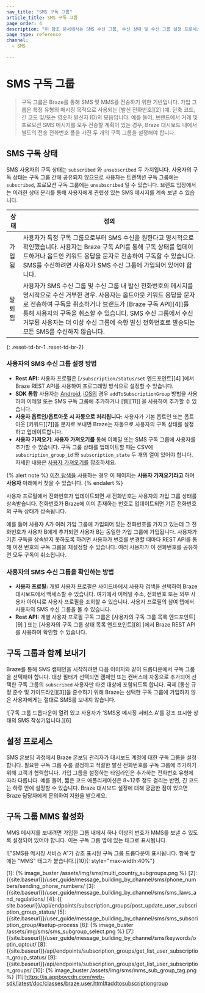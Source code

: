 ```yaml
---
nav_title: "SMS 구독 그룹"
article_title: SMS 구독 그룹
page_order: 4
description: "이 참조 문서에서는 SMS 수신 그룹, 수신 상태 및 수신 그룹 설정 프로세스에 대해 설명합니다."
page_type: reference
channel:
  - SMS
  
---
```


# SMS 구독 그룹

> 구독 그룹은 Braze를 통해 SMS 및 MMS를 전송하기 위한 기반입니다. 가입 그룹은 특정 유형의 메시징 목적으로 사용되는 \[발신 전화번호][2] (예: 단축 코드, 긴 코드 및/또는 영숫자 발신자 ID)의 모음입니다. 예를 들어, 브랜드에서 거래 및 프로모션 SMS 메시지를 모두 전송할 계획이 있는 경우, Braze 대시보드 내에서 별도의 전송 전화번호 풀을 가진 두 개의 구독 그룹을 설정해야 합니다.

## SMS 구독 상태

SMS 사용자의 구독 상태는 `subscribed` 와 `unsubscribed` 두 가지입니다. 사용자의 구독 상태는 구독 그룹 간에 공유되지 않으므로 사용자는 트랜잭션 구독 그룹에는 `subscribed`, 프로모션 구독 그룹에는 `unsubscribed` 일 수 있습니다. 브랜드 입장에서는 이러한 상태 분리를 통해 사용자에게 관련성 있는 SMS 메시지를 계속 보낼 수 있습니다.

| 상태 | 정의 |
| --------- | ---------- |
| 가입됨 | 사용자가 특정 구독 그룹으로부터 SMS 수신을 원한다고 명시적으로 확인했습니다. 사용자는 Braze 구독 API를 통해 구독 상태를 업데이트하거나 옵트인 키워드 응답을 문자로 전송하여 구독할 수 있습니다. SMS를 수신하려면 사용자가 SMS 수신 그룹에 가입되어 있어야 합니다. |
| 탈퇴됨 | 사용자가 SMS 수신 그룹 및 수신 그룹 내 발신 전화번호의 메시지를 명시적으로 수신 거부한 경우. 사용자는 옵트아웃 키워드 응답을 문자로 전송하여 구독을 취소하거나 브랜드가 \[Braze 구독 API][4]]를 통해 사용자의 구독을 취소할 수 있습니다. SMS 수신 그룹에서 수신 거부된 사용자는 더 이상 수신 그룹에 속한 발신 전화번호로 발송되는 모든 SMS를 수신하지 않습니다.|
{: .reset-td-br-1 .reset-td-br-2}

### 사용자의 SMS 수신 그룹 설정 방법 

- **Rest API:** 사용자 프로필은 \[`/subscription/status/set` 엔드포인트][4] ]에서 Braze REST API를 사용하여 프로그래밍 방식으로 설정할 수 있습니다.
- **SDK 통합** 사용자는 [Android](https://braze-inc.github.io/braze-android-sdk/javadocs/com/braze/BrazeUser.html#addToSubscriptionGroup-java.lang.String-), [iOS의](https://appboy.github.io/appboy-ios-sdk/docs/interface_a_b_k_user.html#a74092a50fcda364bb159013d0222e287) 경우 `addToSubscriptionGroup` 방법을 사용하여 이메일 또는 SMS 구독 그룹에 추가하거나 [웹][11]] 을 사용하여 추가할 수 있습니다.
- **사용자 옵트인/옵트아웃 시 자동으로 처리됩니다:** 사용자가 기본 옵트인 또는 옵트아웃 \[키워드][7]]을 문자로 보내면 Braze는 자동으로 사용자의 구독 상태를 설정하고 업데이트합니다.
- **사용자 가져오기**: **사용자 가져오기를** 통해 이메일 또는 SMS 구독 그룹에 사용자를 추가할 수 있습니다. 구독 그룹 상태를 업데이트할 때는 CSV에 `subscription_group_id` 와 `subscription_state` 두 개의 열이 있어야 합니다. 자세한 내용은 [사용자 가져오기를]({{site.baseurl}}/user_guide/data_and_analytics/user_data_collection/user_import/#updating-subscription-group-status) 참조하세요.

{% alert note %}
[이전 탐색을]({{site.baseurl}}/navigation) 사용하는 경우 이 페이지는 **사용자** **가져오기라고** 하며 **사용자** 아래에서 찾을 수 있습니다.
{% endalert %}

사용자 프로필에서 전화번호가 업데이트되면 새 전화번호는 사용자의 가입 그룹 상태를 상속받습니다. 전화번호가 Braze에 이미 존재하는 번호로 업데이트되면 기존 전화번호의 구독 상태가 상속됩니다.

예를 들어 사용자 A가 여러 가입 그룹에 가입되어 있는 전화번호를 가지고 있는데 그 전화번호가 사용자 B에게 추가되면 사용자 B는 동일한 가입 그룹에 가입됩니다. 사용자가 기존 구독을 상속받지 못하도록 하려면 사용자가 번호를 변경할 때마다 REST API를 통해 이전 번호의 구독 그룹을 재설정할 수 있습니다. 여러 사용자가 이 전화번호를 공유하면 모두 구독이 취소됩니다.

### 사용자의 SMS 수신 그룹을 확인하는 방법

- **사용자 프로필:** 개별 사용자 프로필은 사이드바에서 사용자 검색을 선택하여 Braze 대시보드에서 액세스할 수 있습니다. 여기에서 이메일 주소, 전화번호 또는 외부 사용자 아이디로 사용자 프로필을 조회할 수 있습니다. 사용자 프로필의 참여 탭에서 사용자의 SMS 수신 그룹을 볼 수 있습니다. 
- **Rest API:** 개별 사용자 프로필 구독 그룹은 \[사용자의 구독 그룹 목록 엔드포인트][9] ] 또는 \[사용자의 구독 그룹 상태 목록 엔드포인트][8] ]에서 Braze REST API를 사용하여 확인할 수 있습니다. 

## 구독 그룹과 함께 보내기

Braze를 통해 SMS 캠페인을 시작하려면 다음 이미지와 같이 드롭다운에서 구독 그룹을 선택해야 합니다. 대상 필터가 선택되면 캠페인 또는 캔버스에 자동으로 추가되어 선택한 구독 그룹의 `subscribed` 사용자만 타겟 대상에 포함되도록 합니다. 국제 \[통신 규정 준수 및 가이드라인][3]]을 준수하기 위해 Braze는 선택한 구독 그룹에 가입하지 않은 사용자에게는 절대로 SMS를 보내지 않습니다.  

![구독 그룹 드롭다운이 열려 있고 사용자가 'SMS용 메시징 서비스 A'를 강조 표시한 상태의 SMS 작성기입니다.][6]

## 설정 프로세스

SMS 온보딩 과정에서 Braze 온보딩 관리자가 대시보드 계정에 대한 구독 그룹을 설정합니다. 필요한 구독 그룹 수를 결정하고 적절한 발신 전화번호를 구독 그룹에 추가하기 위해 고객과 협력합니다. 가입 그룹을 설정하는 타임라인은 추가하는 전화번호 유형에 따라 다릅니다. 예를 들어, 짧은 코드 애플리케이션은 8~12주 정도 걸리는 반면, 긴 코드는 하루 안에 설정할 수 있습니다. Braze 대시보드 설정에 대해 궁금한 점이 있으면 Braze 담당자에게 문의하여 지원을 받으세요.  

## 구독 그룹 MMS 활성화

MMS 메시지를 보내려면 가입한 그룹 내에서 하나 이상의 번호가 MMS를 보낼 수 있도록 설정되어 있어야 합니다. 이는 구독 그룹 옆에 있는 태그로 표시됩니다. 

!["SMS용 메시징 서비스 A"가 강조 표시된 구독 그룹 드롭다운이 표시됩니다. 항목 앞에는 "MMS" 태그가 붙습니다.][10]{: style="max-width:40%"}


[1]: {% image_buster /assets/img/sms/multi_country_subgroups.png %}
[2]: {{site.baseurl}}/user_guide/message_building_by_channel/sms/phone_numbers/sending_phone_numbers/
[3]: {{site.baseurl}}/user_guide/message_building_by_channel/sms/sms_laws_and_regulations/
[4]: {{ site.baseurl}}/api/endpoints/subscription_groups/post_update_user_subscription_group_status/
[5]: {{site.baseurl}}/user_guide/message_building_by_channel/sms/sms_subscription_group/#setup-process
[6]: {% image_buster /assets/img/sms/sms_subgroup_select.png %}
[7]: {{site.baseurl}}/user_guide/message_building_by_channel/sms/keywords/optin_optout/
[8]: {{site.baseurl}}/api/endpoints/subscription_groups/get_list_user_subscription_group_status/
[9]: {{site.baseurl}}/api/endpoints/subscription_groups/get_list_user_subscription_groups/
[10]: {% image_buster /assets/img/sms/mms_sub_group_tag.png %}
[11]:https://js.appboycdn.com/web-sdk/latest/doc/classes/braze.user.html#addtosubscriptiongroup
